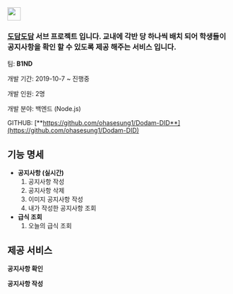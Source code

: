 <img src="https://notion-emojis.s3-us-west-2.amazonaws.com/v0/svg-twitter/1f4e2.svg" width=30 height=30/>

### [도담도담](https://www.notion.so/b7426b8ea37d4f3897aa5dcb85b10c9d) 서브 프로젝트 입니다. 교내에 각반 당 하나씩 배치 되어 학생들이 공지사항을 확인 할 수 있도록 제공 해주는 서비스 입니다.

팀: **B1ND**

개발 기간:  2019-10-7 ~ 진행중

개발 인원: 2명

개발 분야: 백엔드 (Node.js)

GITHUB: [**https://github.com/ohasesung1/Dodam-DID**](https://github.com/ohasesung1/Dodam-DID)

## 기능 명세

- **공지사항 (실시간)**
    1. 공지사항 작성
    2. 공지사항 삭제
    3. 이미지 공지사항 작성
    4. 내가 작성한 공지사항 조회
- **급식 조회**
    1. 오늘의 급식 조회

## 제공 서비스

**공지사항 확인**

**공지사항 작성**

